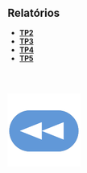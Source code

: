 ## Relatórios
* [**TP2**](SCR-TP2-PL25.pdf)
* [**TP3**](SCR-TP3-PL25.pdf)
* [**TP4**](SCR-TP4-PL25.pdf)
* [**TP5**](SCR-TP4-PL25.pdf)

<br><br>

[![retroceder](https://raw.githubusercontent.com/David81820/Recursos-LCC/main/Rewind.png)](https://david81820.github.io/Recursos-LCC/2ano/2sem/SCR)